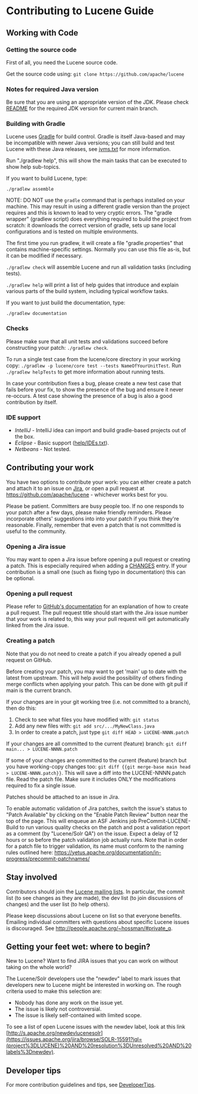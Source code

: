 <!--
    Licensed to the Apache Software Foundation (ASF) under one or more
    contributor license agreements.  See the NOTICE file distributed with
    this work for additional information regarding copyright ownership.
    The ASF licenses this file to You under the Apache License, Version 2.0
    the "License"); you may not use this file except in compliance with
    the License.  You may obtain a copy of the License at

        http://www.apache.org/licenses/LICENSE-2.0

    Unless required by applicable law or agreed to in writing, software
    distributed under the License is distributed on an "AS IS" BASIS,
    WITHOUT WARRANTIES OR CONDITIONS OF ANY KIND, either express or implied.
    See the License for the specific language governing permissions and
    limitations under the License.
 -->

# Contributing to Lucene Guide

## Working with Code

### Getting the source code

First of all, you need the Lucene source code.

Get the source code using: `git clone https://github.com/apache/lucene`

### Notes for required Java version

Be sure that you are using an appropriate version of the JDK. Please check [README](./README.md) for the required JDK version for current main branch.

### Building with Gradle

Lucene uses [Gradle](https://gradle.org/) for build control. Gradle is itself Java-based and may be incompatible with newer Java versions; you can still build and test Lucene with these Java releases, see [jvms.txt](./help/jvms.txt) for more information.

Run "./gradlew help", this will show the main tasks that can be executed to show help sub-topics.

If you want to build Lucene, type:

```
./gradlew assemble
```

NOTE: DO NOT use the `gradle` command that is perhaps installed on your machine. This may result in using a different gradle version than the project requires and this is known to lead to very cryptic errors. The "gradle wrapper" (gradlew script) does everything required to build the project from scratch: it downloads the correct version of gradle, sets up sane local configurations and is tested on multiple environments.

The first time you run gradlew, it will create a file "gradle.properties" that contains machine-specific settings. Normally you can use this file as-is, but it can be modified if necessary.

`./gradlew check` will assemble Lucene and run all validation
  tasks (including tests).

`./gradlew help` will print a list of help guides that introduce and explain
  various parts of the build system, including typical workflow tasks.

If you want to just build the documentation, type:

```
./gradlew documentation
```

### Checks

Please make sure that all unit tests and validations succeed before constructing your patch: `./gradlew check`.

To run a single test case from the lucene/core directory in your working copy:  `./gradlew -p lucene/core test --tests NameOfYourUnitTest`. Run `./gradlew helpTests` to get more information about running tests.

In case your contribution fixes a bug, please create a new test case that fails before your fix, to show the presence of the bug and ensure it never re-occurs. A test case showing the presence of a bug is also a good contribution by itself.

### IDE support

- *IntelliJ* - IntelliJ idea can import and build gradle-based projects out of the box.
- *Eclipse*  - Basic support ([help/IDEs.txt](https://github.com/apache/lucene/blob/main/help/IDEs.txt#L7)).
- *Netbeans* - Not tested.

## Contributing your work

You have two options to contribute your work: you can either create a patch and attach it to an issue on [Jira](https://issues.apache.org/jira/browse/LUCENE), or open a pull request at https://github.com/apache/lucene - whichever works best for you.

Please be patient. Committers are busy people too. If no one responds to your patch after a few days, please make friendly reminders. Please incorporate others' suggestions into into your patch if you think they're reasonable. Finally, remember that even a patch that is not committed is useful to the community.

### Opening a Jira issue

You may want to open a Jira issue before opening a pull request or creating a patch. This is especially required when adding a [CHANGES](./lucene/CHANGES.txt) entry. If your contribution is a small one (such as fixing typo in documentation) this can be optional.

### Opening a pull request

Please refer to [GitHub's documentation](https://docs.github.com/en/pull-requests/collaborating-with-pull-requests) for an explanation of how to create a pull request. The pull request title should start with the Jira issue number that your work is related to, this way your pull request will get automatically linked from the Jira issue.

### Creating a patch

Note that you do not need to create a patch if you already opened a pull request on GitHub.

Before creating your patch, you may want to get 'main' up to date with the latest from upstream. This will help avoid the possibility of others finding merge conflicts when applying your patch. This can be done with git pull if main is the current branch.

If your changes are in your git working tree (i.e. not committed to a branch), then do this:

1. Check to see what files you have modified with: `git status`
2. Add any new files with: `git add src/.../MyNewClass.java`
3. In order to create a patch, just type `git diff HEAD > LUCENE-NNNN.patch`

If your changes are all committed to the current (feature) branch: `git diff main... > LUCENE-NNNN.patch`

If some of your changes are committed to the current (feature) branch but you have working-copy changes too: `git diff {{git merge-base main head > LUCENE-NNNN.patch}}`. This will save a diff into the LUCENE-NNNN.patch file. Read the patch file. Make sure it includes ONLY the modifications required to fix a single issue.

Patches should be attached to an issue in Jira.

To enable automatic validation of Jira patches, switch the issue's status to "Patch Available" by clicking on the "Enable Patch Review" button near the top of the page. This will enqueue an ASF Jenkins job PreCommit-LUCENE-Build to run various quality checks on the patch and post a validation report as a comment (by "Lucene/Solr QA") on the issue. Expect a delay of 12 hours or so before the patch validation job actually runs. Note that in order for a patch file to trigger validation, its name must conform to the naming rules outlined here: https://yetus.apache.org/documentation/in-progress/precommit-patchnames/

## Stay involved

Contributors should join the [Lucene mailing lists](https://lucene.apache.org/core/discussion.html). In particular, the commit list (to see changes as they are made), the dev list (to join discussions of changes) and the user list (to help others).

Please keep discussions about Lucene on list so that everyone benefits. Emailing individual committers with questions about specific Lucene issues is discouraged. See http://people.apache.org/~hossman/#private_q.

## Getting your feet wet: where to begin?

New to Lucene? Want to find JIRA issues that you can work on without taking on the whole world?

The Lucene/Solr developers use the "newdev" label to mark issues that developers new to Lucene might be interested in working on. The rough criteria used to make this selection are:

- Nobody has done any work on the issue yet.
- The issue is likely not controversial.
- The issue is likely self-contained with limited scope.

To see a list of open Lucene issues with the newdev label, look at this link [http://s.apache.org/newdevlucenesolr](https://issues.apache.org/jira/browse/SOLR-15591?jql=(project%3DLUCENE)%20AND%20resolution%3DUnresolved%20AND%20labels%3Dnewdev).

## Developer tips

For more contribution guidelines and tips, see [DeveloperTips](https://cwiki.apache.org/confluence/display/LUCENE/DeveloperTips).
